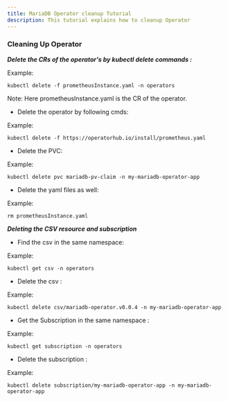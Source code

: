 ```yaml
---
title: MariaDB Operator cleanup Tutorial
description: This tutorial explains how to cleanup Operator
---
```



### Cleaning Up Operator


***Delete the CRs of the operator's by kubectl delete commands :***

 
Example:
 
 ```
 kubectl delete -f prometheusInstance.yaml -n operators
 ```
Note: Here prometheusInstance.yaml is the CR of the operator.
 
- Delete the operator by following cmds:
 
 
 Example:
 
 ```
 kubectl delete -f https://operatorhub.io/install/prometheus.yaml
 ```
 
- Delete the PVC:
 
  
 Example:
 
 ```
 kubectl delete pvc mariadb-pv-claim -n my-mariadb-operator-app
 ```
 
- Delete the yaml files as well:
 
 Example:
 
  ```
  rm prometheusInstance.yaml
  ```


***Deleting the CSV resource and subscription***

- Find the csv in the same namespace:

Example:

```
kubectl get csv -n operators
```

- Delete the csv :

Example:

```
kubectl delete csv/mariadb-operator.v0.0.4 -n my-mariadb-operator-app
```

- Get the Subscription in the same namespace :

Example:

```
kubectl get subscription -n operators
```

- Delete the subscription :

Example:

```
kubectl delete subscription/my-mariadb-operator-app -n my-mariadb-operator-app
```

